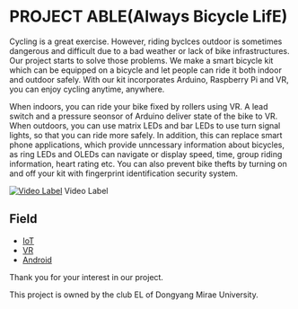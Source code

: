 PROJECT ABLE(Always Bicycle LifE)
=============================

Cycling is a great exercise. However, riding byclces outdoor is sometimes dangerous and difficult due to a bad weather or lack of bike infrastructures. Our project starts to solve those problems. We make a smart bicycle kit which can be equipped on a bicycle and let people can ride it both indoor and outdoor safely. With our kit incorporates Arduino, Raspberry Pi and VR, you can enjoy cycling anytime, anywhere.

When indoors, you can ride your bike fixed by rollers using VR. A lead switch and a pressure seonsor of Arduino deliver state of the bike to VR. When outdoors, you can use matrix LEDs and bar LEDs to use turn signal lights, so that you can ride more safely. In addition, this can replace smart phone applications, which provide unncessary information about bicycles, as ring LEDs and OLEDs can navigate or display speed, time, group riding information, heart rating etc. You can also prevent bike thefts by turning on and off your kit with fingerprint identification security system.

[![Video Label](http://img.youtube.com/vi/yRuXbivWYI0/0.jpg)](https://youtu.be/yRuXbivWYI0?t=0s) Video Label

Field
-------------------
 - [IoT](https://github.com/Moerai/2018EL/tree/master/IoT)
 - [VR](https://github.com/Moerai/2018EL/tree/master/VR)
 - [Android](https://github.com/Moerai/2018EL/tree/master/android)

Thank you for your interest in our project.


This project is owned by the club EL of Dongyang Mirae University.

